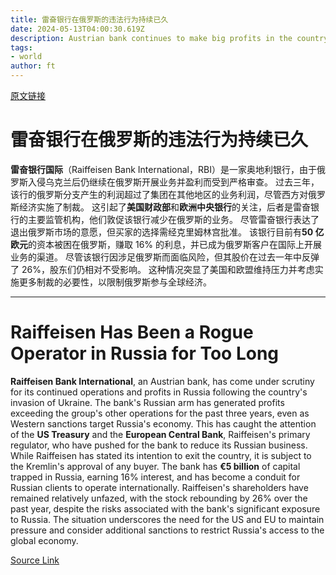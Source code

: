 ```yaml
---
title: 雷奋银行在俄罗斯的违法行为持续已久
date: 2024-05-13T04:00:30.619Z
description: Austrian bank continues to make big profits in the country after Putin’s invasion of Ukraine
tags: 
- world
author: ft
---
```


[原文链接](https://ft.com/content/1d12528b-f264-4b88-baf0-f4b718aa36f7)

# 雷奋银行在俄罗斯的违法行为持续已久

**雷奋银行国际**（Raiffeisen Bank International，RBI）是一家奥地利银行，由于俄罗斯入侵乌克兰后仍继续在俄罗斯开展业务并盈利而受到严格审查。 过去三年，该行的俄罗斯分支产生的利润超过了集团在其他地区的业务利润，尽管西方对俄罗斯经济实施了制裁。 这引起了**美国财政部**和**欧洲中央银行**的关注，后者是雷奋银行的主要监管机构，他们敦促该银行减少在俄罗斯的业务。 尽管雷奋银行表达了退出俄罗斯市场的意愿，但买家的选择需经克里姆林宫批准。 该银行目前有**50 亿欧元**的资本被困在俄罗斯，赚取 16% 的利息，并已成为俄罗斯客户在国际上开展业务的渠道。 尽管该银行因涉足俄罗斯而面临风险，但其股价在过去一年中反弹了 26%，股东们仍相对不受影响。 这种情况突显了美国和欧盟维持压力并考虑实施更多制裁的必要性，以限制俄罗斯参与全球经济。

---

# Raiffeisen Has Been a Rogue Operator in Russia for Too Long

**Raiffeisen Bank International**, an Austrian bank, has come under scrutiny for its continued operations and profits in Russia following the country's invasion of Ukraine. The bank's Russian arm has generated profits exceeding the group's other operations for the past three years, even as Western sanctions target Russia's economy. This has caught the attention of the **US Treasury** and the **European Central Bank**, Raiffeisen's primary regulator, who have pushed for the bank to reduce its Russian business. While Raiffeisen has stated its intention to exit the country, it is subject to the Kremlin's approval of any buyer. The bank has **€5 billion** of capital trapped in Russia, earning 16% interest, and has become a conduit for Russian clients to operate internationally. Raiffeisen's shareholders have remained relatively unfazed, with the stock rebounding by 26% over the past year, despite the risks associated with the bank's significant exposure to Russia. The situation underscores the need for the US and EU to maintain pressure and consider additional sanctions to restrict Russia's access to the global economy.

[Source Link](https://ft.com/content/1d12528b-f264-4b88-baf0-f4b718aa36f7)

